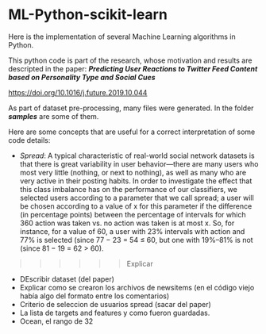 # ML-Python-scikit-learn
Here is the implementation of several Machine Learning algorithms in Python.

This python code is part of the research, whose motivation and results are descripted in the paper: 
***Predicting User Reactions to Twitter Feed Content based on Personality
Type and Social Cues***

https://doi.org/10.1016/j.future.2019.10.044

As part of dataset pre-processing, many files were generated. In the folder ***samples*** are some of them. 

Here are some concepts that are useful for a correct interpretation of some code details:
- *Spread*: A typical characteristic of real-world social network datasets is that there is great variability in user behavior—there are many users who most very little (nothing, or next to nothing), as well as many who are very active in their posting habits. In order to investigate the effect that this class imbalance has on the performance of our classifiers, we selected users according to a parameter that we call spread; a user will be chosen according to a value of x for this parameter if the difference (in percentage points) between the percentage of intervals for which 360 action was taken vs. no action was taken is at most x. So, for instance, for a value of 60, a user with 23% intervals with action and 77% is selected (since 77 − 23 = 54 ≤ 60, but one with 19%–81% is not (since 81 − 19 = 62 > 60).

>>>>>> Explicar
- DEscribir dataset (del paper)
- Explicar como se crearon los archivos de newsitems (en el código viejo había algo del formato entre los comentarios)
- Criterio de seleccion de usuarios spread (sacar del paper)
- La lista de targets and features y como fueron guardadas.
- Ocean, el rango de 32
